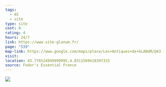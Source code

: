 ```yaml
---
tags:
  - 4S
  - site
type: site
cost: 0
rating: 4
hours: 24/7
link: https://www.site-glanum.fr/
page: "539"
map-link: https://www.google.com/maps/place/Les+Antiques+de+GLANUM/@43.7764616,4.8285854,17z/data=!3m1!4b1!4m6!3m5!1s0x12b5e4408818808b:0x4e5d80185466040a!8m2!3d43.7764578!4d4.8311603!16s%2Fg%2F1tht906l?entry=ttu&g_ep=EgoyMDI0MTAwMi4xIKXMDSoASAFQAw%3D%3D
visit: 
location: 43.776524949999995,4.8311569418397315
source: Fodor's Essential France
---
```

![](https://lh5.googleusercontent.com/p/AF1QipPU-EqtDLPEiqmF9f7O6UnlQEFUh6Y5Y8MRIFsm=w408-h305-k-no)